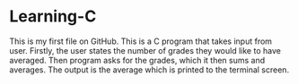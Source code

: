 # Learning-C
This is my first file on GitHub.
This is a C program that takes input from user.
Firstly, the user states the number of grades they would like to have averaged.
Then program asks for the grades, which it then sums and averages.
The output is the average which is printed to the terminal screen.
